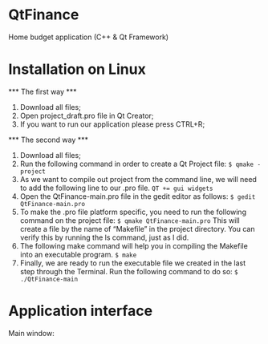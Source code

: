 # QtFinance
Home budget application (C++ &amp; Qt Framework)

# Installation on Linux
*** The first way ***
1. Download all files;
2. Open project_draft.pro file in Qt Creator;
3. If you want to run our application please press CTRL+R;

*** The second way ***
1. Download all files;
2. Run the following command in order to create a Qt Project file:
   ```$ qmake -project```
3. As we want to compile out project from the command line, we will need to add the following line to our .pro file.
   ```QT += gui widgets```
4. Open the QtFinance-main.pro file in the gedit editor as follows:
   ```$ gedit QtFinance-main.pro```
5. To make the .pro file platform specific, you need to run the following command on the project file: ```$ qmake QtFinance-main.pro``` This will create a file by the name of “Makefile” in the project directory. You can verify this by running the ls command, just as I did.
6. The following make command will help you in compiling the Makefile into an executable program. ```$ make```
7. Finally, we are ready to run the executable file we created in the last step through the Terminal. Run the following command to do so: ```$ ./QtFinance-main```

# Application interface
Main window:

